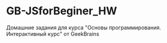 # GB-JSforBeginer_HW
Домашние задания для курса "Основы программирования. Интерактивный курс" от GeekBrains
